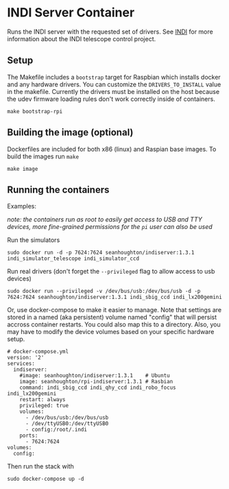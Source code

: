 # INDI Server Container

Runs the INDI server with the requested set of drivers. See [INDI](http://indilib.org/) for more information about the INDI telescope control project.

## Setup

The Makefile includes a `bootstrap` target for Raspbian which installs docker and any hardware drivers. You can customize the `DRIVERS_TO_INSTALL` value in the makefile. Currently the drivers must be installed on the host because the udev firmware loading rules don't work correctly inside of containers.

    make bootstrap-rpi


## Building the image (optional)

Dockerfiles are included for both x86 (linux) and Raspian base images. To build the images run `make`

    make image

## Running the containers

Examples:

*note: the containers run as root to easily get access to USB and TTY devices, more fine-grained permissions for the `pi` user can also be used*

Run the simulators

    sudo docker run -d -p 7624:7624 seanhoughton/indiserver:1.3.1 indi_simulator_telescope indi_simulator_ccd

Run real drivers (don't forget the `--privileged` flag to allow access to usb devices)

    sudo docker run --privileged -v /dev/bus/usb:/dev/bus/usb -d -p 7624:7624 seanhoughton/indiserver:1.3.1 indi_sbig_ccd indi_lx200gemini

Or, use docker-compose to make it easier to manage. Note that settings are stored in a named (aka persistent) volume named "config" that will persist accross container restarts. You could also map this to a directory. Also, you may have to modify the device volumes based on your specific hardware setup.

    # docker-compose.yml
    version: '2'
    services:
      indiserver:
        #image: seanhoughton/indiserver:1.3.1    # Ubuntu
        image: seanhoughton/rpi-indiserver:1.3.1 # Rasbian
        command: indi_sbig_ccd indi_qhy_ccd indi_robo_focus indi_lx200gemini
        restart: always
        privileged: true
        volumes:
          - /dev/bus/usb:/dev/bus/usb
          - /dev/ttyUSB0:/dev/ttyUSB0
          - config:/root/.indi
        ports:
          - 7624:7624 
    volumes:
      config:

Then run the stack with

    sudo docker-compose up -d




